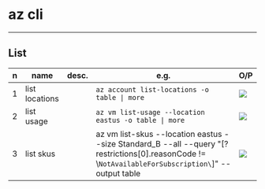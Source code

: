 # az cli

---

## List
|n|name|desc.|e.g.|O/P|
|-|----|-----|----|---|
|1|list locations||`az account list-locations -o table \| more`|<img src="https://i.imgur.com/rJJKMTL.png">|
|2|list usage||`az vm list-usage --location eastus -o table \| more`|<img src="https://i.imgur.com/hRjanE0.png">|
|3|list skus||az vm list-skus --location eastus --size Standard_B --all --query "[?restrictions[0].reasonCode != \\`NotAvailableForSubscription\`]" --output table |<img src="https://i.imgur.com/mqtKLqN.png">|
